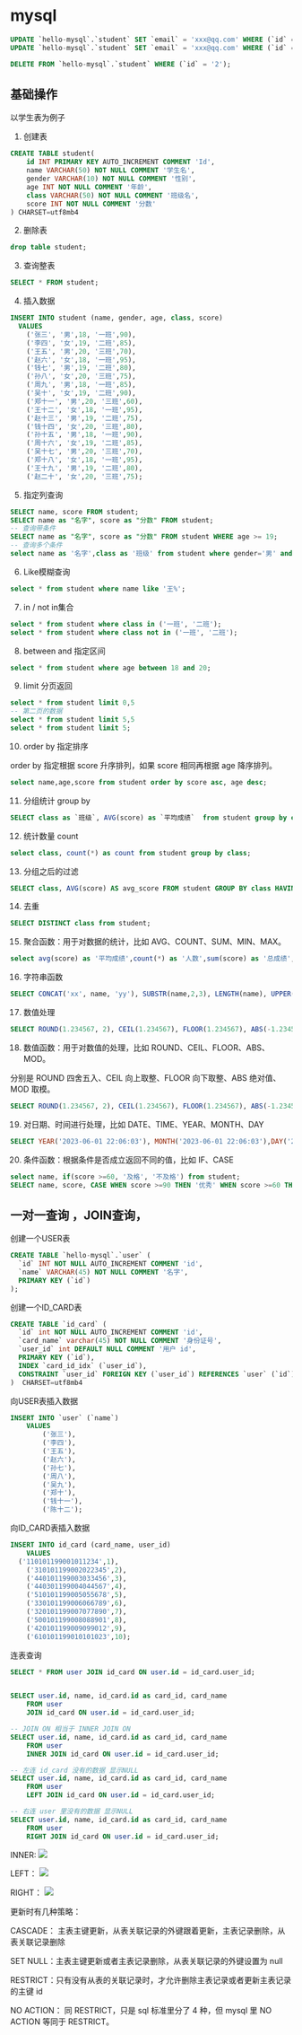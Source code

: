 # mysql

```sql
UPDATE `hello-mysql`.`student` SET `email` = 'xxx@qq.com' WHERE (`id` = '10');
UPDATE `hello-mysql`.`student` SET `email` = 'xxx@qq.com' WHERE (`id` = '2');

DELETE FROM `hello-mysql`.`student` WHERE (`id` = '2');
```

## 基础操作

以学生表为例子


1. 创建表 
``` sql
CREATE TABLE student(
    id INT PRIMARY KEY AUTO_INCREMENT COMMENT 'Id',
    name VARCHAR(50) NOT NULL COMMENT '学生名',
    gender VARCHAR(10) NOT NULL COMMENT '性别',
    age INT NOT NULL COMMENT '年龄',
    class VARCHAR(50) NOT NULL COMMENT '班级名',
    score INT NOT NULL COMMENT '分数'
) CHARSET=utf8mb4

```


2. 删除表
``` sql
drop table student;
```

3. 查询整表
``` sql
SELECT * FROM student;
```

4. 插入数据
``` sql
INSERT INTO student (name, gender, age, class, score)
  VALUES 
    ('张三', '男',18, '一班',90),
    ('李四', '女',19, '二班',85),
    ('王五', '男',20, '三班',70),
    ('赵六', '女',18, '一班',95),
    ('钱七', '男',19, '二班',80),
    ('孙八', '女',20, '三班',75),
    ('周九', '男',18, '一班',85),
    ('吴十', '女',19, '二班',90),
    ('郑十一', '男',20, '三班',60),
    ('王十二', '女',18, '一班',95),
    ('赵十三', '男',19, '二班',75),
    ('钱十四', '女',20, '三班',80),
    ('孙十五', '男',18, '一班',90),
    ('周十六', '女',19, '二班',85),
    ('吴十七', '男',20, '三班',70),
    ('郑十八', '女',18, '一班',95),
    ('王十九', '男',19, '二班',80),
    ('赵二十', '女',20, '三班',75);
```

5. 指定列查询

``` sql
SELECT name, score FROM student;
SELECT name as "名字", score as "分数" FROM student;
-- 查询带条件
SELECT name as "名字", score as "分数" FROM student WHERE age >= 19;
-- 查询多个条件
select name as '名字',class as '班级' from student where gender='男' and score >= 90;
```

6. Like模糊查询

``` sql
select * from student where name like '王%';
```

7. in / not in集合

``` sql
select * from student where class in ('一班', '二班');
select * from student where class not in ('一班', '二班');
```

8. between and 指定区间

``` sql
select * from student where age between 18 and 20;
```

9. limit 分页返回

``` sql
select * from student limit 0,5
-- 第二页的数据
select * from student limit 5,5
select * from student limit 5;
```


10. order by 指定排序

order by 指定根据 score 升序排列，如果 score 相同再根据 age 降序排列。
``` sql
select name,age,score from student order by score asc, age desc;
```

11. 分组统计 group by

```sql
SELECT class as `班级`, AVG(score) as `平均成绩`  from student group by class order by `平均成绩` DESC;
```


12. 统计数量 count 

```sql
select class, count(*) as count from student group by class;
```

13. 分组之后的过滤


``` sql
SELECT class, AVG(score) AS avg_score FROM student GROUP BY class HAVING avg_score > 90;
```

14. 去重

``` sql
SELECT DISTINCT class from student;
```

15. 聚合函数：用于对数据的统计，比如 AVG、COUNT、SUM、MIN、MAX。

``` sql
select avg(score) as '平均成绩',count(*) as '人数',sum(score) as '总成绩',min(score) as '最低分', max(score) as '最高分' from student 

```


16. 字符串函数

``` sql
SELECT CONCAT('xx', name, 'yy'), SUBSTR(name,2,3), LENGTH(name), UPPER('aa'), LOWER('TT') FROM student;
```


17. 数值处理

``` sql
SELECT ROUND(1.234567, 2), CEIL(1.234567), FLOOR(1.234567), ABS(-1.234567), MOD(5, 2);
```


18. 数值函数：用于对数值的处理，比如 ROUND、CEIL、FLOOR、ABS、MOD。

分别是 ROUND 四舍五入、CEIL 向上取整、FLOOR 向下取整、ABS 绝对值、MOD 取模。

``` sql
SELECT ROUND(1.234567, 2), CEIL(1.234567), FLOOR(1.234567), ABS(-1.234567), MOD(5, 2);
```

19. 对日期、时间进行处理，比如 DATE、TIME、YEAR、MONTH、DAY

``` sql
SELECT YEAR('2023-06-01 22:06:03'), MONTH('2023-06-01 22:06:03'),DAY('2023-06-01 22:06:03'),DATE('2023-06-01 22:06:03'), TIME('2023-06-01 22:06:03');

```

20. 条件函数：根据条件是否成立返回不同的值，比如 IF、CASE

``` sql
select name, if(score >=60, '及格', '不及格') from student;
SELECT name, score, CASE WHEN score >=90 THEN '优秀' WHEN score >=60 THEN '良好'ELSE '差' END AS '档次' FROM student;

```


## 一对一查询 ，JOIN查询，


创建一个USER表
``` sql
CREATE TABLE `hello-mysql`.`user` (
  `id` INT NOT NULL AUTO_INCREMENT COMMENT 'id',
  `name` VARCHAR(45) NOT NULL COMMENT '名字',
  PRIMARY KEY (`id`)
);
```

创建一个ID_CARD表
``` sql
CREATE TABLE `id_card` (
  `id` int NOT NULL AUTO_INCREMENT COMMENT 'id',
  `card_name` varchar(45) NOT NULL COMMENT '身份证号',
  `user_id` int DEFAULT NULL COMMENT '用户 id',
  PRIMARY KEY (`id`),
  INDEX `card_id_idx` (`user_id`),
  CONSTRAINT `user_id` FOREIGN KEY (`user_id`) REFERENCES `user` (`id`)
)  CHARSET=utf8mb4
```



向USER表插入数据
``` sql
INSERT INTO `user` (`name`)
	VALUES
		('张三'),
		('李四'),
		('王五'),
		('赵六'),
		('孙七'),
		('周八'),
		('吴九'),
		('郑十'),
		('钱十一'),
		('陈十二'); 

```

向ID_CARD表插入数据
``` sql
INSERT INTO id_card (card_name, user_id) 
    VALUES
  ('110101199001011234',1),
	('310101199002022345',2),
	('440101199003033456',3),
	('440301199004044567',4),
	('510101199005055678',5),
	('330101199006066789',6),
	('320101199007077890',7),
	('500101199008088901',8),
	('420101199009099012',9),
	('610101199010101023',10);
```


连表查询
``` sql
SELECT * FROM user JOIN id_card ON user.id = id_card.user_id;


SELECT user.id, name, id_card.id as card_id, card_name 
    FROM user
    JOIN id_card ON user.id = id_card.user_id;

-- JOIN ON 相当于 INNER JOIN ON
SELECT user.id, name, id_card.id as card_id, card_name 
    FROM user
    INNER JOIN id_card ON user.id = id_card.user_id;

-- 左连 id_card 没有的数据 显示NULL
SELECT user.id, name, id_card.id as card_id, card_name 
    FROM user
    LEFT JOIN id_card ON user.id = id_card.user_id;

-- 右连 user 里没有的数据 显示NULL
SELECT user.id, name, id_card.id as card_id, card_name 
    FROM user
    RIGHT JOIN id_card ON user.id = id_card.user_id;
```
INNER:
![](https://pic.imgdb.cn/item/65fc03c59f345e8d03098fe9.png)

LEFT：
![](https://pic.imgdb.cn/item/65fc038f9f345e8d03089bd3.png)

RIGHT：
![](https://pic.imgdb.cn/item/65fc03a49f345e8d0308fed8.png)



更新时有几种策略：

CASCADE： 主表主键更新，从表关联记录的外键跟着更新，主表记录删除，从表关联记录删除

SET NULL：主表主键更新或者主表记录删除，从表关联记录的外键设置为 null

RESTRICT：只有没有从表的关联记录时，才允许删除主表记录或者更新主表记录的主键 id

NO ACTION： 同 RESTRICT，只是 sql 标准里分了 4 种，但 mysql 里 NO ACTION 等同于 RESTRICT。